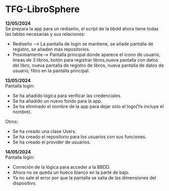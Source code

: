 # TFG-LibroSphere

**12/05/2024**  
Se prepara la app para un rediseño, el script de la bbdd ahora tiene todas las tablas necesarias y sus relaciones:
- Rediseño    --> La pantalla de login se mantiene, se añade pantalla de registro, se añaden más repositorios.
- Proximamente--> Pantalla principal donde aparece el icono de usuario, lineas de 3 libros, botón para registrar libros,nueva pantalla con
                  datos del libro, nueva pantalla de registro de libros, nueva pantalla de datos de usuario, filtro en la pantalla principal.

**13/05/2024**  
Pantalla login:
- Se ha añadido lógica para verificar las credenciales.
- Se ha añadido un nuevo fondo para la app.
- Se ha eliminado el nombre de la app para dejar solo el logo(Ya incluye el nombre).
  
Otros:
- Se ha creado una clase Users.
- Se ha creado el repositorio para los usuarios con sus funciones.
- Se ha creado el provider de usuarios.

**14/05/2024**  
Pantalla login:
- Correción de la lógica para acceder a la BBDD.
- Ahora no se queda un hueco blanco en la parte de bajo.
- Ya no sale el error por que la pantalla se salia de las dimensiones del dispositivo.
  
